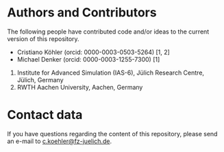 # Authors and Contributors

The following people have contributed code and/or ideas to the current version
of this repository.

* Cristiano Köhler (orcid: 0000-0003-0503-5264) [1, 2]
* Michael Denker (orcid: 0000-0003-1255-7300) [1]

1. Institute for Advanced Simulation (IAS-6), Jülich Research Centre, Jülich, Germany
2. RWTH Aachen University, Aachen, Germany

# Contact data

If you have questions regarding the content of this repository, please send an
e-mail to [c.koehler@fz-juelich.de](mailto:c.koehler@fz-juelich.de).

